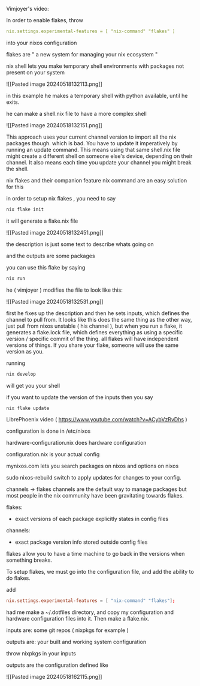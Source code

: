 Vimjoyer's video:

In order to enable flakes, throw
```yaml
nix.settings.experimental-features = [ "nix-command" "flakes" ]
```

into your nixos configuration 

flakes are " a new system for managing your nix ecosystem "

nix shell lets you make temporary shell environments with packages not present on your system

![[Pasted image 20240518132113.png]]

in this example he makes a temporary shell with python available, until he exits.

he can make a shell.nix file to have a more complex shell 

![[Pasted image 20240518132151.png]]

This approach uses your current channel version to import all the nix packages though. which is bad. You have to update it imperatively by running an update command. This means using that same shell.nix file might create a different shell on someone else's device, depending on their channel. It also means each time you update your channel you might break the shell.

nix flakes and their companion feature nix command are an easy solution for this 

in order to setup nix flakes , you need to say
```bash
nix flake init
```

it will generate a flake.nix file

![[Pasted image 20240518132451.png]]

the description is just some text to describe whats going on 

and the outputs are some packages 

you can use this flake by saying

```bash
nix run
```

he ( vimjoyer ) modifies the file to look like this:

![[Pasted image 20240518132531.png]]

first he fixes up the description
and then he sets inputs, which defines the channel to pull from. It looks like this does the same thing as the other way, just pull from nixos unstable ( his channel ), but when you run a flake, it generates a flake.lock file, which defines everything as using a specific version / specific commit of the thing. all flakes will have independent versions of things. If you share your flake, someone will use the same version as you. 

running 
```bash
nix develop
```

will get you your shell

if you want to update the version of the inputs then you say

```bash
nix flake update
```


LibrePhoenix video ( https://www.youtube.com/watch?v=ACybVzRvDhs )


configuration is done in /etc/nixos

hardware-configuration.nix does hardware configuration

configuration.nix is your actual config 

mynixos.com lets you search packages on nixos and options on nixos

sudo nixos-rebuild switch to apply updates for changes to your config. 

channels -> flakes
channels are the default way to manage packages but most people in the nix community have been gravitating towards flakes. 

flakes:
* exact versions of each package explicitly states in config files

channels:
* exact package version info stored outside config files


flakes allow you to have a time machine to go back in the versions when something breaks.

To setup flakes, we must go into the configuration file, and add the ability to do flakes.

add 

```toml
nix.settings.experimental-features = [ "nix-command" "flakes"];
```

had me make a ~/.dotfiles directory, and copy my configuration and hardware configuration files into it. Then make a flake.nix.

inputs are:
some git repos ( nixpkgs for example ) 

outputs are:
your built and working system configuration 

throw nixpkgs in your inputs

outputs are the configuration defined like

![[Pasted image 20240518162115.png]]



